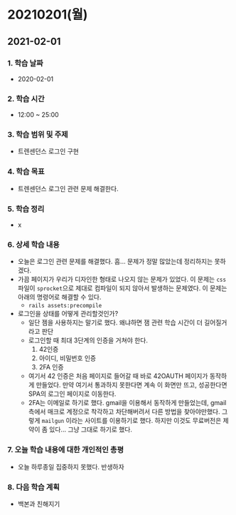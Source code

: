 # 20210201\(월\)

## 2021-02-01

### 1. 학습 날짜

* 2020-02-01

### 2. 학습 시간

* 12:00 ~ 25:00

### 3. 학습 범위 및 주제

* 트렌센던스 로그인 구현

### 4. 학습 목표

* 트렌센던스 로그인 관련 문제 해결한다.

### 5. 학습 정리

* x

### 6. 상세 학습 내용

* 오늘은 로그인 관련 문제를 해결했다. 흠... 문제가 정말 많았는데 정리하지는 못하겠다.
* 가끔 페이지가 우리가 디자인한 형태로 나오지 않는 문제가 있었다. 이 문제는 `css` 파일이 `sprocket`으로 제대로 컴파일이 되지 않아서 발생하는 문제였다. 이 문제는 아래의 명령어로 해결할 수 있다.
  * `rails assets:precompile`
* 로그인을 상태를 어떻게 관리할것인가?
  * 일단 젬을 사용하지는 말기로 했다. 왜냐하면 잼 관련 학습 시간이 더 길어질거라고 판단
  * 로그인할 때 최대 3단계의 인증을 거쳐야 한다.
    1. 42인증
    2. 아이디, 비밀번호 인증
    3. 2FA 인증
  * 여기서 42 인증은 처음 페이지로 들어갈 때 바로 42OAUTH 페이지가 동작하게 만들었다. 만약 여기서 통과하지 못한다면 계속 이 화면만 뜨고, 성공한다면 SPA의 로그인 페이지로 이동한다.
  * 2FA는 이메일로 하기로 했다. gmail을 이용해서 동작하게 만들었는데, gmail 측에서 매크로 계정으로 착각하고 차단해버려서 다른 방법을 찾아야만했다. 그렇게 `mailgun` 이라는 사이트를 이용하기로 했다. 하지만 이것도 무료버전은 제약이 좀 있다... 그냥 그대로 하기로 했다.

### 7. 오늘 학습 내용에 대한 개인적인 총평

* 오늘 하루종일 집중하지 못했다. 반생하자

### 8. 다음 학습 계획

* 백본과 친해지기


